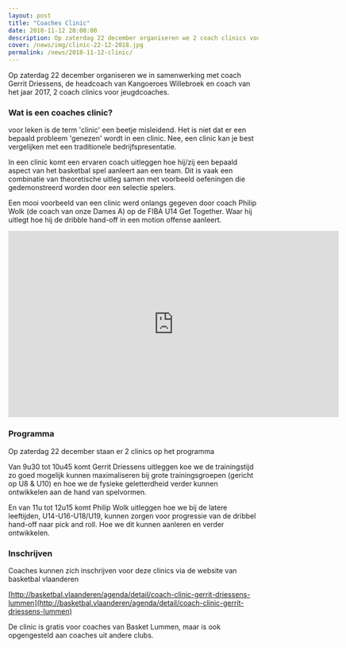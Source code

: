 ```yaml
---
layout: post
title: "Coaches Clinic"
date: 2018-11-12 20:00:00
description: Op zaterdag 22 december organiseren we 2 coach clinics voor jeugdcoaches. 
cover: /news/img/clinic-22-12-2018.jpg
permalink: /news/2018-11-12-clinic/
---
```


Op zaterdag 22 december organiseren we in samenwerking met coach Gerrit Driessens, de headcoach van Kangoeroes Willebroek en coach van het jaar 2017, 2 coach clinics voor jeugdcoaches.

### Wat is een coaches clinic?

voor leken is de term 'clinic' een beetje misleidend. Het is niet dat er een bepaald probleem 'genezen' wordt in een clinic. Nee, een clinic kan je best vergelijken met een traditionele bedrijfspresentatie.

In een clinic komt een ervaren coach uitleggen hoe hij/zij een bepaald aspect van het basketbal spel aanleert aan een team. Dit is vaak een combinatie van theoretische uitleg samen met voorbeeld oefeningen die gedemonstreerd worden door een selectie spelers.

Een mooi voorbeeld van een clinic werd onlangs gegeven door coach Philip Wolk (de coach van onze Dames A) op de FIBA U14 Get Together. Waar hij uitlegt hoe hij de dribble hand-off in een motion offense aanleert.

<iframe width="666" height="375" src="https://www.youtube.com/embed/rwbNeHWRzrE" frameborder="0" allow="accelerometer; autoplay; encrypted-media; gyroscope; picture-in-picture" allowfullscreen></iframe>

### Programma

Op zaterdag 22 december staan er 2 clinics op het programma

Van 9u30 tot 10u45 komt Gerrit Driessens uitleggen koe we de trainingstijd zo goed mogelijk kunnen maximaliseren bij grote trainingsgroepen (gericht op U8 & U10) en hoe we de fysieke geletterdheid verder kunnen ontwikkelen aan de hand van spelvormen.
 
En van 11u tot 12u15 komt Philip Wolk uitleggen hoe we bij de latere leeftijden, U14-U16-U18/U19, kunnen zorgen voor progressie van de dribbel hand-off naar pick and roll. Hoe we dit kunnen aanleren en verder ontwikkelen.

### Inschrijven

Coaches kunnen zich inschrijven voor deze clinics via de website van basketbal vlaanderen

[http://basketbal.vlaanderen/agenda/detail/coach-clinic-gerrit-driessens-lummen](http://basketbal.vlaanderen/agenda/detail/coach-clinic-gerrit-driessens-lummen)

De clinic is gratis voor coaches van Basket Lummen, maar is ook opgengesteld aan coaches uit andere clubs.